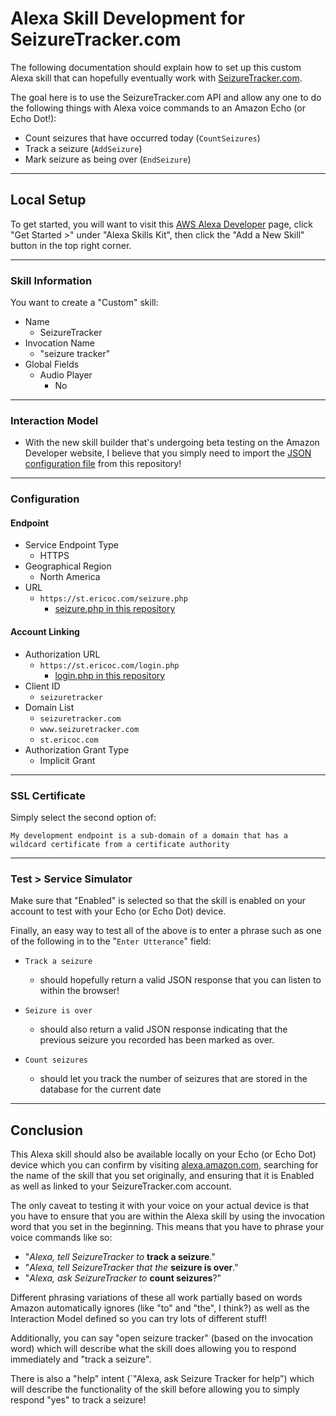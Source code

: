 # Alexa Skill Development for SeizureTracker.com

The following documentation should explain how to set up this custom Alexa skill that can hopefully eventually work with [SeizureTracker.com](https://www.seizuretracker.com).

The goal here is to use the SeizureTracker.com API and allow any one to do the following things with Alexa voice commands to an Amazon Echo (or Echo Dot!):

  * Count seizures that have occurred today (`CountSeizures`)
  * Track a seizure (`AddSeizure`)
  * Mark seizure as being over (`EndSeizure`)

---

## Local Setup

To get started, you will want to visit this [AWS Alexa Developer](https://developer.amazon.com/edw/home.html#/) page, click "Get Started >" under "Alexa Skills Kit", then click the "Add a New Skill" button in the top right corner.

---

### Skill Information

You want to create a "Custom" skill:

  * Name
    - SeizureTracker
  * Invocation Name
    - "seizure tracker"
  * Global Fields
    - Audio Player
      - No

---

### Interaction Model

  * With the new skill builder that's undergoing beta testing on the Amazon Developer website, I believe that you simply need to import the [JSON configuration file](configuration.json) from this repository!

---

### Configuration

#### Endpoint

  * Service Endpoint Type
    - HTTPS
  * Geographical Region
    - North America
  * URL
    - `https://st.ericoc.com/seizure.php`
      - [seizure.php in this repository](seizure.php)

#### Account Linking

  * Authorization URL
    - `https://st.ericoc.com/login.php`
      - [login.php in this repository](login.php)
  * Client ID
    - `seizuretracker`
  * Domain List
    - `seizuretracker.com`
    - `www.seizuretracker.com`
    - `st.ericoc.com`
  * Authorization Grant Type
    - Implicit Grant

---

### SSL Certificate

Simply select the second option of:

`My development endpoint is a sub-domain of a domain that has a wildcard certificate from a certificate authority`

---

### Test > Service Simulator

Make sure that "Enabled" is selected so that the skill is enabled on your account to test with your Echo (or Echo Dot) device.

Finally, an easy way to test all of the above is to enter a phrase such as one of the following in to the "`Enter Utterance`" field:

  * `Track a seizure`
    - should hopefully return a valid JSON response that you can listen to within the browser!

  * `Seizure is over`
    -  should also return a valid JSON response indicating that the previous seizure you recorded has been marked as over.

  * `Count seizures`
    - should let you track the number of seizures that are stored in the database for the current date

---

## Conclusion

This Alexa skill should also be available locally on your Echo (or Echo Dot) device which you can confirm by visiting [alexa.amazon.com](http://alexa.amazon.com/spa/index.html#skills/your-skills/?ref-suffix=ysa_gw), searching for the name of the skill that you set originally, and ensuring that it is Enabled as well as linked to your SeizureTracker.com account.

The only caveat to testing it with your voice on your actual device is that you have to ensure that you are within the Alexa skill by using the invocation word that you set in the beginning. This means that you have to phrase your voice commands like so:

  * "*Alexa, tell SeizureTracker to* **track a seizure**."
  * "*Alexa, tell SeizureTracker that the* **seizure is over**."
  * "*Alexa, ask SeizureTracker to* **count seizures**?"

Different phrasing variations of these all work partially based on words Amazon automatically ignores (like "to" and "the", I think?) as well as the Interaction Model defined so you can try lots of different stuff!

Additionally, you can say "open seizure tracker" (based on the invocation word) which will describe what the skill does allowing you to respond immediately and "track a seizure".

There is also a "help" intent (`"Alexa, ask Seizure Tracker for help") which will describe the functionality of the skill before allowing you to simply respond "yes" to track a seizure!

